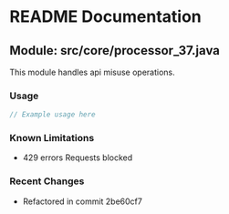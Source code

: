 # README Documentation

## Module: src/core/processor_37.java

This module handles api misuse operations.

### Usage

```java
// Example usage here
```

### Known Limitations

- 429 errors Requests blocked

### Recent Changes

- Refactored in commit 2be60cf7
